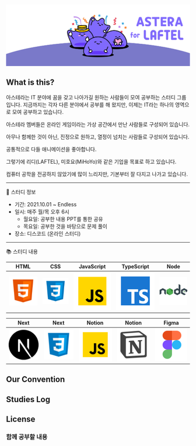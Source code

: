 ![Astera Online Study](./images/intro.jpg)

## What is this?

아스테라는 IT 분야에 꿈을 갖고 나아가길 원하는 사람들이 모여 공부하는 스터디 그룹입니다.
지금까지는 각자 다른 분야에서 공부를 해 왔지만, 이제는 IT라는 하나의 영역으로 모여 공부하고 있습니다.

아스테라 멤버들은 온라인 게임이라는 가상 공간에서 만난 사람들로 구성되어 있습니다.

아무나 함께한 것이 아닌, 진정으로 원하고, 열정이 넘치는 사람들로 구성되어 있습니다.

공통적으로 다들 애니메이션을 좋아합니다.

그렇기에 리디(LAFTEL), 미호요(MiHoYo)와 같은 기업을 목표로 하고 있습니다.

컴퓨터 공학을 전공하지 않았기에 많이 느리지만, 기본부터 잘 다지고 나가고 있습니다.

---

📖 스터디 정보

- 기간: 2021.10.01 ~ Endless
- 일시: 매주 월/목 오후 6시
  - 월요일: 공부한 내용 PPT를 통한 공유
  - 목요일: 공부한 것을 바탕으로 문제 풀이
- 장소: 디스코드 (온라인 스터디)

---

📚 스터디 내용

|  HTML   |  CSS   |  JavaScript   |  TypeScript   |  Node   |
| :-----: | :----: | :-----------: | :-----------: | :-----: |
| ![html] | ![css] | ![javascript] | ![typescript] | ![node] |

|   Next    |  Next  |    Notion     |  Notion   |  Figma   |
| :-------: | :----: | :-----------: | :-------: | :------: |
| ![nextjs] | ![CSS] | ![JavaScript] | ![notion] | ![figma] |

## Our Convention

## Studies Log

## License

### 함께 공부할 내용

<!-- References -->

[html]: ./images/stacks/html.svg
[css]: ./images/stacks/css.svg
[javascript]: ./images/stacks/javascript.svg
[typescript]: ./images/stacks/typescript.svg
[node]: ./images/stacks/node.svg
[react]: ./images/stacks/react.svg
[react-native]: ./images/stacks/react-native.svg
[nextjs]: ./images/stacks/nextjs.svg
[notion]: ./images/stacks/notion.svg
[figma]: ./images/stacks/figma.svg
